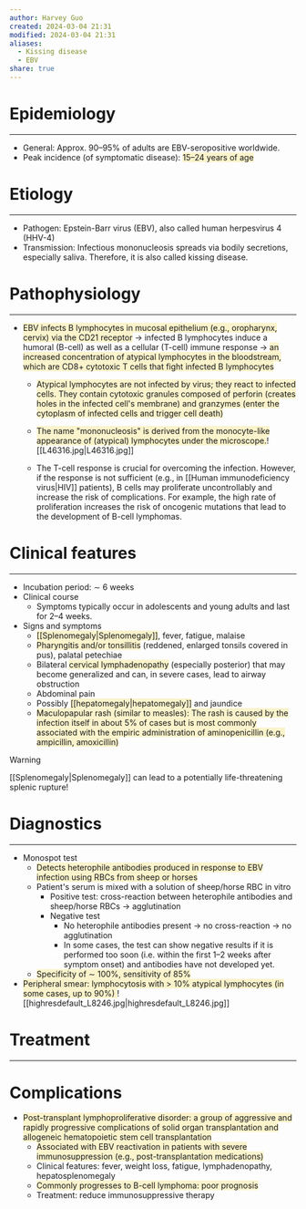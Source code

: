 ```yaml
---
author: Harvey Guo
created: 2024-03-04 21:31
modified: 2024-03-04 21:31
aliases:
  - Kissing disease
  - EBV
share: true
---
```

# Epidemiology
---
- General: Approx. 90–95% of adults are EBV-seropositive worldwide.
- Peak incidence (of symptomatic disease): <span style="background:rgba(240, 200, 0, 0.2)">15–24 years of age</span>

# Etiology
---
- Pathogen: Epstein-Barr virus (EBV), also called human herpesvirus 4 (HHV-4)
- Transmission: Infectious mononucleosis spreads via bodily secretions, especially saliva. Therefore, it is also called kissing disease.

# Pathophysiology
---
- <span style="background:rgba(240, 200, 0, 0.2)">EBV infects B lymphocytes in mucosal epithelium (e.g., oropharynx, cervix) via the CD21 receptor</span> → infected B lymphocytes induce a humoral (B-cell) as well as a cellular (T-cell) immune response  → <span style="background:rgba(240, 200, 0, 0.2)">an increased concentration of atypical lymphocytes in the bloodstream, which are CD8+ cytotoxic T cells that fight infected B lymphocytes</span> 
	- <span style="background:rgba(240, 200, 0, 0.2)">Atypical lymphocytes are not infected by virus; they react to infected cells. They contain cytotoxic granules composed of perforin (creates holes in the infected cell's membrane) and granzymes (enter the cytoplasm of infected cells and trigger cell death)</span>
	- <span style="background:rgba(240, 200, 0, 0.2)">The name "mononucleosis" is derived from the monocyte-like appearance of (atypical) lymphocytes under the microscope.</span>![[L46316.jpg|L46316.jpg]]

	- The T-cell response is crucial for overcoming the infection. However, if the response is not sufficient (e.g., in [[Human immunodeficiency virus|HIV]] patients), B cells may proliferate uncontrollably and increase the risk of complications. For example, the high rate of proliferation increases the risk of oncogenic mutations that lead to the development of B-cell lymphomas.

# Clinical features
---
- Incubation period: ∼ 6 weeks
- Clinical course
	- Symptoms typically occur in adolescents and young adults and last for 2–4 weeks.
- Signs and symptoms
	- <span style="background:rgba(240, 200, 0, 0.2)">[[Splenomegaly|Splenomegaly]]</span>, fever, fatigue, malaise 
	- <span style="background:rgba(240, 200, 0, 0.2)">Pharyngitis and/or tonsillitis</span> (reddened, enlarged tonsils covered in pus), palatal petechiae 
	- Bilateral <span style="background:rgba(240, 200, 0, 0.2)">cervical lymphadenopathy</span> (especially posterior) that may become generalized and can, in severe cases, lead to airway obstruction
	- Abdominal pain
	- Possibly <span style="background:rgba(240, 200, 0, 0.2)">[[hepatomegaly|hepatomegaly]]</span> and jaundice 
	- <span style="background:rgba(240, 200, 0, 0.2)">Maculopapular rash (similar to measles): The rash is caused by the infection itself in about 5% of cases but is most commonly associated with the empiric administration of aminopenicillin (e.g., ampicillin, amoxicillin)</span>

>[!warning] 
>[[Splenomegaly|Splenomegaly]] can lead to a potentially life-threatening splenic rupture!
# Diagnostics
---
- Monospot test
	- <span style="background:rgba(240, 200, 0, 0.2)">Detects heterophile antibodies produced in response to EBV infection using RBCs from sheep or horses</span>
	- Patient's serum is mixed with a solution of sheep/horse RBC in vitro
		- Positive test: cross-reaction between heterophile antibodies and sheep/horse RBCs → agglutination
		- Negative test
			- No heterophile antibodies present → no cross-reaction → no agglutination
			- In some cases, the test can show negative results if it is performed too soon (i.e. within the first 1–2 weeks after symptom onset) and antibodies have not developed yet.
	- <span style="background:rgba(240, 200, 0, 0.2)">Specificity of ∼ 100%, sensitivity of 85%</span>
- <span style="background:rgba(240, 200, 0, 0.2)">Peripheral smear: lymphocytosis with > 10% atypical lymphocytes (in some cases, up to 90%) </span>![[highresdefault_L8246.jpg|highresdefault_L8246.jpg]]

# Treatment
---

# Complications
- <span style="background:rgba(240, 200, 0, 0.2)">Post-transplant lymphoproliferative disorder: a group of aggressive and rapidly progressive complications of solid organ transplantation and allogeneic hematopoietic stem cell transplantation</span>
	- <span style="background:rgba(240, 200, 0, 0.2)">Associated with EBV reactivation in patients with severe immunosuppression (e.g., post-transplantation medications)</span>
	- Clinical features: fever, weight loss, fatigue, lymphadenopathy, hepatosplenomegaly
	- <span style="background:rgba(240, 200, 0, 0.2)">Commonly progresses to B-cell lymphoma: poor prognosis</span>
	- Treatment: reduce immunosuppressive therapy